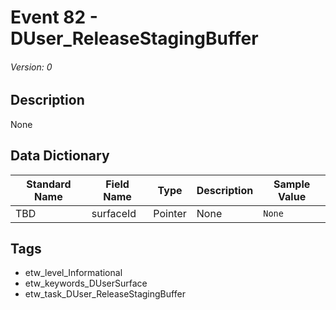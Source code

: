 # Event 82 - DUser_ReleaseStagingBuffer
###### Version: 0

## Description
None

## Data Dictionary
|Standard Name|Field Name|Type|Description|Sample Value|
|---|---|---|---|---|
|TBD|surfaceId|Pointer|None|`None`|

## Tags
* etw_level_Informational
* etw_keywords_DUserSurface
* etw_task_DUser_ReleaseStagingBuffer